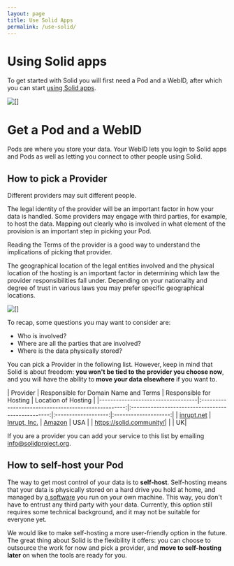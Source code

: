 ```yaml
---
layout: page
title: Use Solid Apps
permalink: /use-solid/
---
```


# Using Solid apps
To get started with Solid you will first need a Pod and a WebID, after which you can start [using Solid apps]({{site.baseUrl}}/use-solid/apps). 

<img class="illustration" src="{{site.baseUrl}}/assets/img/use-solid/apps.svg" alt="[]"/>

# Get a Pod and a WebID
Pods are where you store your data. Your WebID lets you login to Solid apps and Pods as well as letting you connect to other people using Solid. 

## How to pick a Provider

Different providers may suit different people. 

The legal identity of the provider will be an important factor in how your data is handled. Some providers may engage with third parties, for example, to host the data. Mapping out clearly who is involved in what element of the provision is an important step in picking your Pod. 

Reading the Terms of the provider is a good way to understand the implications of picking that provider.

The geographical location of the legal entities involved and the physical location of the hosting is an important factor in determining which law the provider responsibilities fall under. Depending on your nationality and degree of trust in various laws you may prefer specific geographical locations.

<img class="illustration" src="{{site.baseurl}}/assets/img/single-sign-on.svg" alt="[]" />

To recap, some questions you may want to consider are: 
-	Who is involved?
-	Where are all the parties that are involved?
-	Where is the data physically stored?

You can pick a Provider in the following list. However, keep in mind that Solid is about freedom: **you won't be tied to the provider you choose now**, and you will have the ability to **move your data elsewhere** if you want to.

| Provider | Responsible for Domain Name and Terms | Responsible for Hosting | Location of Hosting |
|-----------------------------------|:---------------------------------------------------:|:-------------------------------------------------:|:-------------------:|:--------------------:|
| [inrupt.net](https://inrupt.net) | [Inrupt, Inc.](https://inrupt.com/terms-of-service) | [Amazon](https://aws.amazon.com) | USA |
| https://solid.community/|  |  | UK|

If you are a provider you can add your service to this list by emailing [info@solidproject.org](mailto:info@solidproject.org).

## How to self-host your Pod

The way to get most control of your data is to **self-host**. Self-hosting means that your data is physically stored on a hard drive you hold at home, and managed by [a software](/for-developers/pod-server) you run on your own machine. This way, you don't have to entrust any third party with your data. Currently, this option still requires some technical background, and it may not be suitable for everyone yet. 

We would like to make self-hosting a more user-friendly option in the future. The great thing about Solid is the flexibility it offers: you can choose to outsource the work for now and pick a provider, and **move to self-hosting later** on when the tools are ready for you. 

